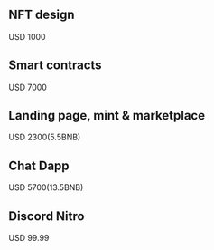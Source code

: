 ## NFT design
USD 1000

## Smart contracts
USD 7000

## Landing page, mint & marketplace
USD 2300(5.5BNB)

## Chat Dapp
USD 5700(13.5BNB)

## Discord Nitro
USD 99.99


